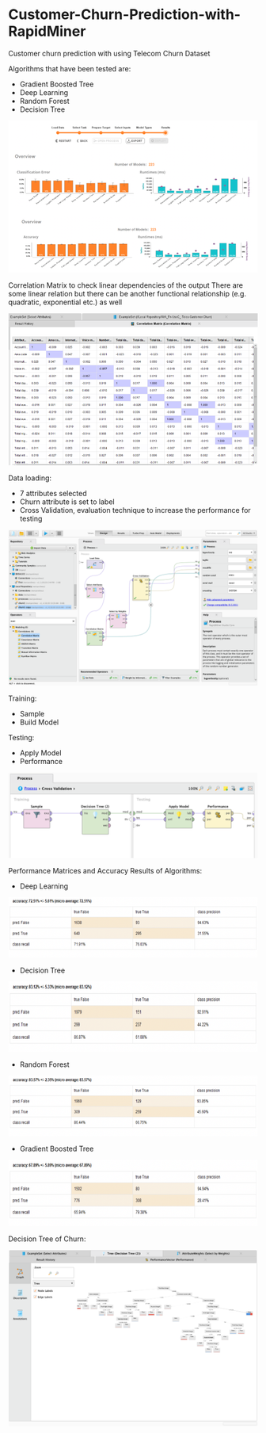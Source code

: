 # Customer-Churn-Prediction-with-RapidMiner
Customer churn prediction with using Telecom Churn Dataset

Algorithms that have been tested are:
- Gradient Boosted Tree
- Deep Learning
- Random Forest
- Decision Tree

![best](https://github.com/hmyenilmez24/Customer-Churn-Prediction-with-RapidMiner/blob/master/best.png)




Correlation Matrix to check linear dependencies of the output
There are some linear relation but there can be another functional relationship (e.g. quadratic, exponential etc.) as well

![correlation](https://github.com/hmyenilmez24/Customer-Churn-Prediction-with-RapidMiner/blob/master/correlation.png)




Data loading:
- 7 attributes selected
- Churn attribute is set to label
- Cross Validation,  evaluation technique to increase the performance for testing

![1](https://github.com/hmyenilmez24/Customer-Churn-Prediction-with-RapidMiner/blob/master/1.png)




Training:
- Sample
- Build Model

Testing:
- Apply Model
- Performance 

![rapidminer2](https://github.com/hmyenilmez24/Customer-Churn-Prediction-with-RapidMiner/blob/master/rapidminer2.png)




Performance Matrices and Accuracy Results of Algorithms:

- Deep Learning

![Picture1](https://github.com/hmyenilmez24/Customer-Churn-Prediction-with-RapidMiner/blob/master/Picture1.png)




- Decision Tree 

![Picture2](https://github.com/hmyenilmez24/Customer-Churn-Prediction-with-RapidMiner/blob/master/Picture2.png)




- Random Forest 

![Picture3](https://github.com/hmyenilmez24/Customer-Churn-Prediction-with-RapidMiner/blob/master/Picture3.png)




- Gradient Boosted Tree 

![Picture4](https://github.com/hmyenilmez24/Customer-Churn-Prediction-with-RapidMiner/blob/master/Picture4.png)



Decision Tree of Churn:

![Tree](https://github.com/hmyenilmez24/Customer-Churn-Prediction-with-RapidMiner/blob/master/Treeresult.png)

